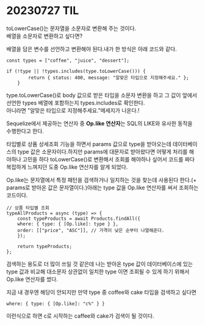 # 20230727 TIL

toLowerCase()는 문자열을 소문자로 변환해 주는 것이다.</br>
배열을 소문자로 변환하고 싶다면?

배열을 담은 변수를 선언하고 변환해야 된다.내가 한 방식은 아래 코드와 같다.

    const types = ["coffee", "juice", "dessert"];

    if (!type || !types.includes(type.toLowerCase())) {
            return { status: 400, message: "알맞은 타입으로 지정해주세요." };
        }

type.toLowerCase()로 body 값으로 받은 타입을 소문자 변환을 하고 그 값이 앞에서 선언한 types 배열에 포함하는지 types.includes로 확인한다.</br>
아니라면 "알맞은 타입으로 지정해주세요."메세지가 나온다.!

Sequelize에서 제공하는 연산자 중 **Op.like 연산자**는 SQL의 LIKE와 유사한 동작을 수행한다고 한다.

타입별로 상품 상세조회 기능을 하면서 params 값으로 type을 받아오는데 데이터베이스의 type 값은 소문자이다.하지만 params에 대문자로 받아왔다면 어떻게 처리를 해야하나 고민을 하다 toLowerCase()로 변환해서 조회를 해야하나 싶어서 코드를 짜다 복잡하게 느껴지던 도중 Op.like 연산자를 알게 되었다.

Op.like는 문자열에서 특정 패턴을 검색하거나 일치하는 것을 찾는데 사용된다 한다.(+ params로 받아온 값은 문자열이다.)아래는 type 값을 Op.like 연산자를 써서 조회하는 코드이다.

    // 상품 타입별 조회
    typeAllProducts = async (type) => {
        const typeProducts = await Products.findAll({
        where: { type: { [Op.like]: type } },
        order: [["price", "ASC"]], // 가격이 낮은 순부터 나열해준다.
        });

        return typeProducts;
    };

검색하는 용도로 더 많이 쓰일 것 같은데 나는 받아온 type 값이 데이터베이스에 있는 type 값과 비교해 대소문자 상관없이 일치한 type 이면 조회될 수 있게 하기 위해서 Op.like 연산자를 썼다.

지금 내 경우엔 해당이 안되지만 만약 type 중 coffee와 cake 타입을 검색하고 싶다면

    where: { type: { [Op.like]: "c%" } }

이런식으로 하면 c로 시작하는 caffee와 cake가 검색이 될 것이다.
